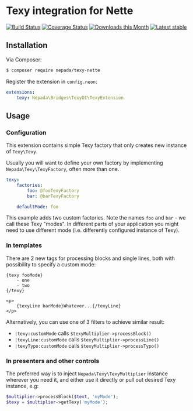 Texy integration for Nette
==========================

[![Build Status](https://github.com/nepada/texy-nette/workflows/CI/badge.svg)](https://github.com/nepada/texy-nette/actions?query=workflow%3ACI+branch%3Amaster)
[![Coverage Status](https://coveralls.io/repos/github/nepada/texy-nette/badge.svg?branch=master)](https://coveralls.io/github/nepada/texy-nette?branch=master)
[![Downloads this Month](https://img.shields.io/packagist/dm/nepada/texy-nette.svg)](https://packagist.org/packages/nepada/texy-nette)
[![Latest stable](https://img.shields.io/packagist/v/nepada/texy-nette.svg)](https://packagist.org/packages/nepada/texy-nette)


Installation
------------

Via Composer:

```sh
$ composer require nepada/texy-nette
```

Register the extension in `config.neon`:

```yaml
extensions:
    texy: Nepada\Bridges\TexyDI\TexyExtension
```


Usage
-----

### Configuration

This extension contains simple Texy factory that only creates new instance of `Texy\Texy`.

Usually you will want to define your own factory by implementing `Nepada\Texy\TexyFactory`, often more than one.

```yaml
texy:
    factories:
        foo: @fooTexyFactory
        bar: @barTexyFactory

    defaultMode: foo
```

This example adds two custom factories. Note the names `foo` and `bar` - we call these Texy "modes". In different parts of your application you might need to use different mode (i.e. differently configured instance of Texy).

### In templates

There are 2 new tags for processing blocks and single lines, both with possibility to specify a custom mode:

```late
{texy fooMode}
    - one
    - two
{/texy}

<p>
    {texyLine barMode}Whatever...{/texyLine}
</p>
```

Alternatively, you can use one of 3 filters to achieve similar result:

- `|texy:customMode` calls `$texyMultiplier->processBlock()`
- `|texyLine:customMode` calls `$texyMultiplier->processLine()`
- `|texyTypo:customMode` calls `$texyMultiplier->processTypo()`


### In presenters and other controls

The preferred way is to inject `Nepada\Texy\TexyMultiplier` instance wherever you need it, and either use it directly or pull out desired Texy instance, e.g:

 ```php
$multiplier->processBlock($text, 'myMode');
$texy = $multiplier->getTexy('myMode');
 ```
